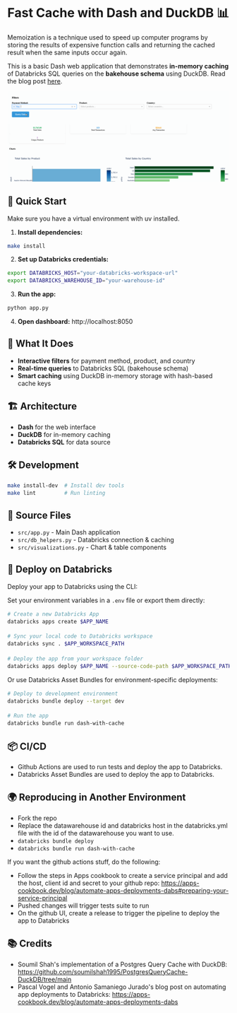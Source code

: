 # Fast Cache with Dash and DuckDB 📊

Memoization is a technique used to speed up computer programs by storing the results of expensive function calls and returning the cached result when the same inputs occur again.

This is a basic Dash web application that demonstrates **in-memory caching** of Databricks SQL queries on the **bakehouse schema** using DuckDB. Read the blog post [here](https://www.marshallpk.com/post/cache-duck-dash/).

![Dashboard Screenshot](img/dash-cache.gif)

## 🚀 Quick Start

Make sure you have a virtual environment with uv installed.

1. **Install dependencies:**
```bash
make install
```

2. **Set up Databricks credentials:**
```bash
export DATABRICKS_HOST="your-databricks-workspace-url"
export DATABRICKS_WAREHOUSE_ID="your-warehouse-id"
```

3. **Run the app:**
```bash
python app.py
```

4. **Open dashboard:** http://localhost:8050

## 🎯 What It Does

- **Interactive filters** for payment method, product, and country
- **Real-time queries** to Databricks SQL (bakehouse schema)
- **Smart caching** using DuckDB in-memory storage with hash-based cache keys

## 🏗️ Architecture

- **Dash** for the web interface
- **DuckDB** for in-memory caching
- **Databricks SQL** for data source

## 🛠️ Development

```bash
make install-dev  # Install dev tools
make lint         # Run linting
```

## 📁 Source Files

- `src/app.py` - Main Dash application
- `src/db_helpers.py` - Databricks connection & caching
- `src/visualizations.py` - Chart & table components

## 🚢 Deploy on Databricks

Deploy your app to Databricks using the CLI:

Set your environment variables in a `.env` file or export them directly:

```bash
# Create a new Databricks App
databricks apps create $APP_NAME

# Sync your local code to Databricks workspace
databricks sync . $APP_WORKSPACE_PATH

# Deploy the app from your workspace folder
databricks apps deploy $APP_NAME --source-code-path $APP_WORKSPACE_PATH
```

Or use Databricks Asset Bundles for environment-specific deployments:

```bash
# Deploy to development environment
databricks bundle deploy --target dev

# Run the app
databricks bundle run dash-with-cache
```

## 📦 CI/CD

- Github Actions are used to run tests and deploy the app to Databricks.
- Databricks Asset Bundles are used to deploy the app to Databricks.

## 🌍 Reproducing in Another Environment

- Fork the repo
- Replace the datawarehouse id and databricks host in the databricks.yml file with the id of the datawarehouse you want to use.
- `databricks bundle deploy`
- `databricks bundle run dash-with-cache`

If you want the github actions stuff, do the following:
- Follow the steps in Apps cookbook to create a service principal and add the host, client id and secret to your github repo: https://apps-cookbook.dev/blog/automate-apps-deployments-dabs#preparing-your-service-principal
- Pushed changes will trigger tests suite to run
- On the github UI, create a release to trigger the pipeline to deploy the app to Databricks

## 📚 Credits

- Soumil Shah's implementation of a Postgres Query Cache with DuckDB: https://github.com/soumilshah1995/PostgresQueryCache-DuckDB/tree/main
- Pascal Vogel and Antonio Samaniego Jurado's blog post on automating app deployments to Databricks: https://apps-cookbook.dev/blog/automate-apps-deployments-dabs
